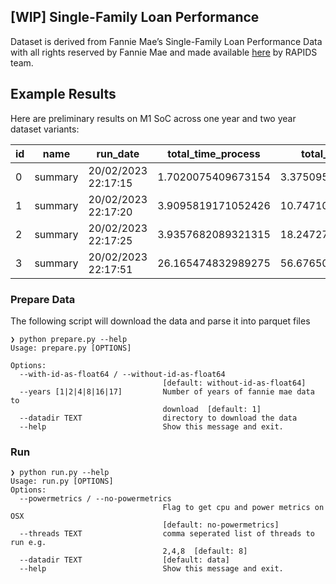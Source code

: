 ## [WIP] Single-Family Loan Performance
Dataset is derived from Fannie Mae’s Single-Family Loan Performance Data with all rights reserved by Fannie Mae and made available [here](https://docs.rapids.ai/datasets/mortgage-data) by RAPIDS team. 
## Example Results
Here are preliminary results on M1 SoC across one year and two year dataset variants:

|id|name                         |run_date|total_time_process                           |total_time_cpu    |max_memory_usage|incremental_memory_usage|power_mW|cpu_mJ|dram_energy_sum|datadir|db    |
|------|-----------------------------|--------|---------------------------------------------|------------------|----------------|------------------------|--------|------|---------------|-------|------|
|0     |summary                      |20/02/2023 22:17:15|1.7020075409673154                           |3.375095          |333.140625      |164.25                  |12412.0 |15240 |337            |oneyear|duckdb|
|1     |summary                      |20/02/2023 22:17:20|3.9095819171052426                           |10.747104         |5862.703125     |719.53125               |6795.0  |23351 |2186           |oneyear|polars|
|2     |summary                      |20/02/2023 22:17:25|3.9357682089321315                           |18.247276999999997|1408.171875     |352.703125              |15384.0 |52811 |1078           |twoyear|duckdb|
|3     |summary                      |20/02/2023 22:17:51|26.165474832989275                           |56.67650499999999 |7933.53125      |-662.390625             |5309.0  |136470|16505          |twoyear|polars|

### Prepare Data
The following script will download the data and parse it into parquet files

```
❯ python prepare.py --help
Usage: prepare.py [OPTIONS]

Options:
  --with-id-as-float64 / --without-id-as-float64
                                  [default: without-id-as-float64]
  --years [1|2|4|8|16|17]         Number of years of fannie mae data to
                                  download  [default: 1]
  --datadir TEXT                  directory to download the data
  --help                          Show this message and exit.
```
### Run

```
❯ python run.py --help
Usage: run.py [OPTIONS]
Options:
  --powermetrics / --no-powermetrics
                                  Flag to get cpu and power metrics on OSX
                                  [default: no-powermetrics]
  --threads TEXT                  comma seperated list of threads to run e.g.
                                  2,4,8  [default: 8]
  --datadir TEXT                  [default: data]
  --help                          Show this message and exit.
```

